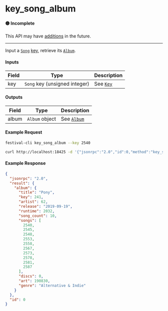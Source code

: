 # key_song_album

#### 🟡 Incomplete
This API may have [additions](../../api-stability/marker.md) in the future.

---

Input a [`Song`](../../common-objects/song.md) [key](../../common-objects/key.md), retrieve its [`Album`](../../common-objects/album.md).

#### Inputs

| Field | Type                                         | Description |
|-------|----------------------------------------------|-------------|
| key   | `Song` key (unsigned integer)                | See [`Key`](../../common-objects/key.md)

#### Outputs

| Field | Type           | Description |
|-------|----------------|-------------|
| album | `Album` object | See [`Album`](../../common-objects/album.md)

#### Example Request
```bash
festival-cli key_song_album --key 2540
```
```bash
curl http://localhost:18425 -d '{"jsonrpc":"2.0","id":0,"method":"key_song_album","params":{"key":2540}}'
```

#### Example Response
```json
{
  "jsonrpc": "2.0",
  "result": {
    "album": {
      "title": "Pony",
      "key": 241,
      "artist": 62,
      "release": "2019-09-19",
      "runtime": 2032,
      "song_count": 10,
      "songs": [
        2540,
        2545,
        2548,
        2553,
        2558,
        2567,
        2573,
        2578,
        2581,
        2587
      ],
      "discs": 0,
      "art": 190830,
      "genre": "Alternative & Indie"
    }
  },
  "id": 0
}
```
